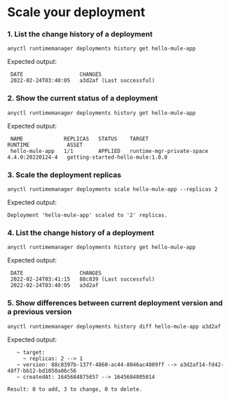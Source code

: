# Scale your deployment

### 1. List the change history of a deployment 

```
anyctl runtimemanager deployments history get hello-mule-app
```

Expected output:

```
 DATE                  CHANGES
 2022-02-24T03:40:05   a3d2af (Last successful)
```

### 2. Show the current status of a deployment

```
anyctl runtimemanager deployments history get hello-mule-app
```

Expected output:

```
 NAME             REPLICAS   STATUS    TARGET                      RUNTIME            ASSET
 hello-mule-app   1/1        APPLIED   runtime-mgr-private-space   4.4.0:20220124-4   getting-started-hello-mule:1.0.0
```

### 3. Scale the deployment replicas

```
anyctl runtimemanager deployments scale hello-mule-app --replicas 2
```

Expected output:

```
Deployment 'hello-mule-app' scaled to '2' replicas.
```

### 4. List the change history of a deployment

```
anyctl runtimemanager deployments history get hello-mule-app
```

Expected output:

```
 DATE                  CHANGES
 2022-02-24T03:41:15   88c839 (Last successful)
 2022-02-24T03:40:05   a3d2af
```

### 5. Show differences between current deployment version and a previous version

```
anyctl runtimemanager deployments history diff hello-mule-app a3d2af 
```

Expected output:

```
   ~ target: 
     ~ replicas: 2 --> 1
   ~ version: 88c8397b-137f-4860-ac44-8046ac4809ff --> a3d2af14-fd42-48f7-bb12-bd1050a06c56
   ~ createdAt: 1645684875657 --> 1645684805014

Result: 0 to add, 3 to change, 0 to delete.
```